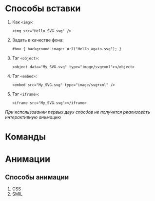 # Способы вставки
1. Как `<img>`:

   ```
   <img src="Hello_SVG.svg" />
   ```
2. Задать в качестве фона:

   ```
   #box { background-image: url("Hello_again.svg"); }
   ```
3. Тэг `<object>`:

   ```
   <object data="My_SVG.svg" type="image/svg+xml"></object>
   ```
4. Тэг `<embed>`:

   ```
   <embed src="My_SVG.svg" type="image/svg+xml" />
   ```
5. Тэг `<iframe>`:

   ```
   <iframe src="My_SVG.svg"></iframe>
    ```
_При использовании первых двух спосбов не получится реализовать интерактивную анимацию_
# Команды
# Анимации
## Способы анимации
1. CSS
2. SMIL
